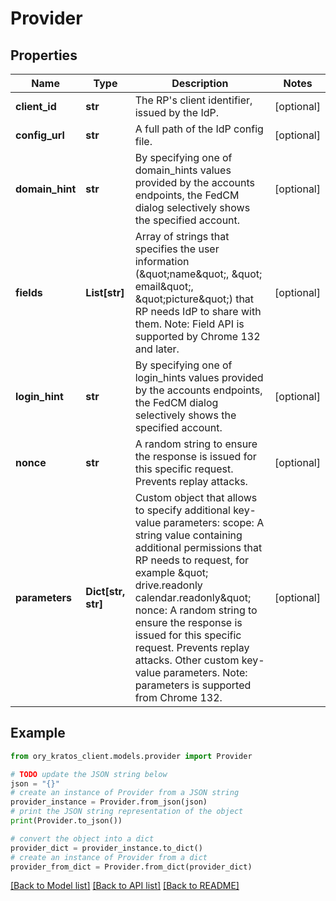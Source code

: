 # Provider


## Properties

Name | Type | Description | Notes
------------ | ------------- | ------------- | -------------
**client_id** | **str** | The RP&#39;s client identifier, issued by the IdP. | [optional] 
**config_url** | **str** | A full path of the IdP config file. | [optional] 
**domain_hint** | **str** | By specifying one of domain_hints values provided by the accounts endpoints, the FedCM dialog selectively shows the specified account. | [optional] 
**fields** | **List[str]** | Array of strings that specifies the user information (\&quot;name\&quot;, \&quot; email\&quot;, \&quot;picture\&quot;) that RP needs IdP to share with them.  Note: Field API is supported by Chrome 132 and later. | [optional] 
**login_hint** | **str** | By specifying one of login_hints values provided by the accounts endpoints, the FedCM dialog selectively shows the specified account. | [optional] 
**nonce** | **str** | A random string to ensure the response is issued for this specific request. Prevents replay attacks. | [optional] 
**parameters** | **Dict[str, str]** | Custom object that allows to specify additional key-value parameters: scope: A string value containing additional permissions that RP needs to request, for example \&quot; drive.readonly calendar.readonly\&quot; nonce: A random string to ensure the response is issued for this specific request. Prevents replay attacks.  Other custom key-value parameters.  Note: parameters is supported from Chrome 132. | [optional] 

## Example

```python
from ory_kratos_client.models.provider import Provider

# TODO update the JSON string below
json = "{}"
# create an instance of Provider from a JSON string
provider_instance = Provider.from_json(json)
# print the JSON string representation of the object
print(Provider.to_json())

# convert the object into a dict
provider_dict = provider_instance.to_dict()
# create an instance of Provider from a dict
provider_from_dict = Provider.from_dict(provider_dict)
```
[[Back to Model list]](../README.md#documentation-for-models) [[Back to API list]](../README.md#documentation-for-api-endpoints) [[Back to README]](../README.md)


